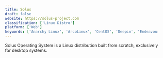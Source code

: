 ```yaml
---
title: Solus
draft: false 
website: https://solus-project.com
classification: ['Linux Distro']
platform: ['Web']
keywords: ['Anarchy Linux', 'ArcoLinux', 'CentOS', 'Deepin', 'EndeavourOS', 'Kubuntu', 'Linux Mint', 'Lubuntu', 'MX Linux', 'Manjaro Linux', 'Pop!_OS', 'PureOS', 'Ubuntu', 'Ubuntu MATE', 'Void Linux', 'Windows 10', 'Xubuntu', 'Zorin OS', 'elementary OS', 'macOS']
---
```

Solus Operating System is a Linux distribution built from scratch, exclusively for desktop systems.